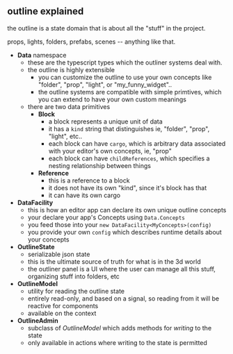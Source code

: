 
outline explained
-----------------

the outline is a state domain that is about all the "stuff" in the project.

props, lights, folders, prefabs, scenes -- anything like that.

- **Data** namespace
  - these are the typescript types which the outliner systems deal with.
  - the outline is highly extensible
    - you can customize the outline to use your own concepts like "folder", "prop", "light", or "my_funny_widget"..
    - the outline systems are compatible with simple primtives, which you can extend to have your own custom meanings
  - there are two data primitives
    - **Block**
      - a block represents a unique unit of data
      - it has a `kind` string that distinguishes ie, "folder", "prop", "light", etc..
      - each block can have `cargo`, which is arbitrary data associated with your editor's own concepts, ie, "prop"
      - each block can have `childReferences`, which specifies a nesting relationship between things
    - **Reference**
      - this is a reference to a block
      - it does not have its own "kind", since it's block has that
      - it can have its own cargo
- **DataFacility**
  - this is how an editor app can declare its own unique outline concepts
  - your declare your app's Concepts using `Data.Concepts`
  - you feed those into your `new DataFacility<MyConcepts>(config)`
  - you provide your own `config` which describes runtime details about your concepts
- **OutlineState**
  - serializable json state
  - this is the ultimate source of truth for what is in the 3d world
  - the outliner panel is a UI where the user can manage all this stuff, organizing stuff into folders, etc
- **OutlineModel**
  - utility for reading the outline state
  - entirely read-only, and based on a signal, so reading from it will be reactive for components
  - available on the context
- **OutlineAdmin**
  - subclass of *OutlineModel* which adds methods for *writing* to the state
  - only available in actions where writing to the state is permitted

